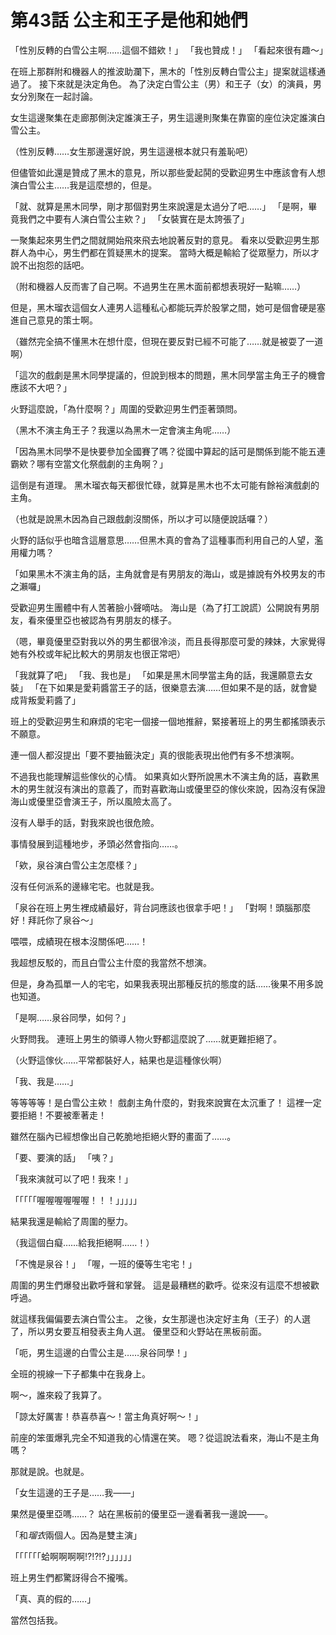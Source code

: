 # 第43話 公主和王子是他和她們

「性別反轉的白雪公主啊……這個不錯欸！」
「我也贊成！」
「看起來很有趣～」

在班上那群附和機器人的推波助瀾下，黑木的「性別反轉白雪公主」提案就這樣通過了。
接下來就是決定角色。
為了決定白雪公主（男）和王子（女）的演員，男女分別聚在一起討論。

女生這邊聚集在走廊那側決定誰演王子，男生這邊則聚集在靠窗的座位決定誰演白雪公主。

（性別反轉……女生那邊還好說，男生這邊根本就只有羞恥吧）

但儘管如此還是贊成了黑木的意見，所以那些愛起鬨的受歡迎男生中應該會有人想演白雪公主……我是這麼想的，但是。

「就、就算是黑木同學，剛才那個對男生來說還是太過分了吧……」
「是啊，畢竟我們之中要有人演白雪公主欸？」
「女裝實在是太誇張了」

一聚集起來男生們之間就開始飛來飛去地說著反對的意見。
看來以受歡迎男生那群人為中心，男生們都在質疑黑木的提案。
當時大概是輸給了從眾壓力，所以才說不出抱怨的話吧。

（附和機器人反而害了自己啊。不過男生在黑木面前都想表現好一點嘛……）

但是，黑木瑠衣這個女人連男人這種私心都能玩弄於股掌之間，她可是個會硬是塞進自己意見的策士啊。

（雖然完全搞不懂黑木在想什麼，但現在要反對已經不可能了……就是被耍了一道啊）

「這次的戲劇是黑木同學提議的，但說到根本的問題，黑木同學當主角王子的機會應該不大吧？」

火野這麼說，「為什麼啊？」周圍的受歡迎男生們歪著頭問。

（黑木不演主角王子？我還以為黑木一定會演主角呢……）

「因為黑木同學不是快要參加全國賽了嗎？從國中算起的話可是關係到能不能五連霸欸？哪有空當文化祭戲劇的主角啊？」

這倒是有道理。
黑木瑠衣每天都很忙碌，就算是黑木也不太可能有餘裕演戲劇的主角。

（也就是說黑木因為自己跟戲劇沒關係，所以才可以隨便說話囉？）

火野的話似乎也暗含這層意思……但黑木真的會為了這種事而利用自己的人望，濫用權力嗎？

「如果黑木不演主角的話，主角就會是有男朋友的海山，或是據說有外校男友的市之瀨囉」

受歡迎男生團體中有人苦著臉小聲嘀咕。
海山是（為了打工說謊）公開說有男朋友，看來優里亞也被認為有男朋友的樣子。

（嗯，畢竟優里亞對我以外的男生都很冷淡，而且長得那麼可愛的辣妹，大家覺得她有外校或年紀比較大的男朋友也很正常吧）

「我就算了吧」
「我、我也是」
「如果是黑木同學當主角的話，我還願意去女裝」
「在下如果是愛莉醬當王子的話，很樂意去演……但如果不是的話，就會變成背叛愛莉醬了」

班上的受歡迎男生和麻煩的宅宅一個接一個地推辭，緊接著班上的男生都搖頭表示不願意。

連一個人都沒提出「要不要抽籤決定」真的很能表現出他們有多不想演啊。

不過我也能理解這些傢伙的心情。
如果真如火野所說黑木不演主角的話，喜歡黑木的男生就沒有演出的意義了，而對喜歡海山或優里亞的傢伙來說，因為沒有保證海山或優里亞會演王子，所以風險太高了。

沒有人舉手的話，對我來說也很危險。

事情發展到這種地步，矛頭必然會指向……。

「欸，泉谷演白雪公主怎麼樣？」

沒有任何派系的邊緣宅宅。也就是我。

「泉谷在班上男生裡成績最好，背台詞應該也很拿手吧！」
「對啊！頭腦那麼好！拜託你了泉谷～」

喂喂，成績現在根本沒關係吧……！

我超想反駁的，而且白雪公主什麼的我當然不想演。

但是，身為孤單一人的宅宅，如果我表現出那種反抗的態度的話……後果不用多說也知道。

「是啊……泉谷同學，如何？」

火野問我。
連班上男生的領導人物火野都這麼說了……就更難拒絕了。

（火野這傢伙……平常都裝好人，結果也是這種傢伙啊）

「我、我是……」

等等等等！是白雪公主欸！
戲劇主角什麼的，對我來說實在太沉重了！
這裡一定要拒絕！不要被牽著走！

雖然在腦內已經想像出自己乾脆地拒絕火野的畫面了……。

「要、要演的話」
「咦？」

「我來演就可以了吧！我來！」

「「「「「喔喔喔喔喔喔！！！」」」」」

結果我還是輸給了周圍的壓力。

（我這個白癡……給我拒絕啊……！）

「不愧是泉谷！」
「喔，一班的優等生宅宅！」

周圍的男生們爆發出歡呼聲和掌聲。
這是最糟糕的歡呼。從來沒有這麼不想被歡呼過。

就這樣我偏偏要去演白雪公主。
之後，女生那邊也決定好主角（王子）的人選了，所以男女要互相發表主角人選。
優里亞和火野站在黑板前面。

「呃，男生這邊的白雪公主是……泉谷同學！」

全班的視線一下子都集中在我身上。

啊～，誰來殺了我算了。

「諒太好厲害！恭喜恭喜～！當主角真好啊～！」

前座的笨蛋爆乳完全不知道我的心情還在笑。
嗯？從這說法看來，海山不是主角嗎？

那就是說。也就是。

「女生這邊的王子是……我——」

果然是優里亞嗎……？
站在黑板前的優里亞一邊看著我一邊說——。

「和*瑠衣*兩個人。因為是雙主演」

「「「「「「蛤啊啊啊啊⁉︎⁉︎⁉︎」」」」」」

班上男生們都驚訝得合不攏嘴。

「真、真的假的……」

當然包括我。